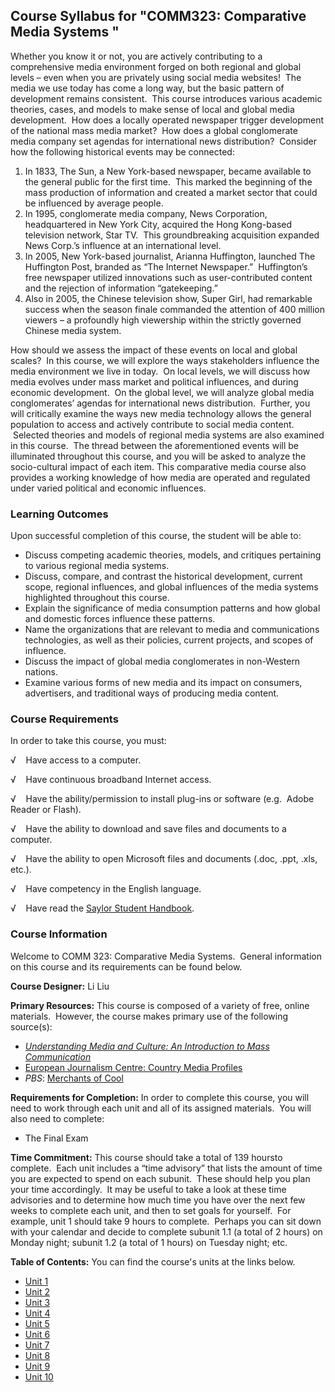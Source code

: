 Course Syllabus for "COMM323: Comparative Media Systems "
---------------------------------------------------------

Whether you know it or not, you are actively contributing to a
comprehensive media environment forged on both regional and global
levels – even when you are privately using social media websites!  The
media we use today has come a long way, but the basic pattern of
development remains consistent.  This course introduces various academic
theories, cases, and models to make sense of local and global media
development.  How does a locally operated newspaper trigger development
of the national mass media market?  How does a global conglomerate media
company set agendas for international news distribution?  Consider how
the following historical events may be connected:
1.  In 1833, The Sun, a New York-based newspaper, became available to
    the general public for the first time.  This marked the beginning of
    the mass production of information and created a market sector that
    could be influenced by average people.
2.  In 1995, conglomerate media company, News Corporation, headquartered
    in New York City, acquired the Hong Kong-based television network,
    Star TV.  This groundbreaking acquisition expanded News Corp.’s
    influence at an international level.
3.  In 2005, New York-based journalist, Arianna Huffington, launched The
    Huffington Post, branded as “The Internet Newspaper.”  Huffington’s
    free newspaper utilized innovations such as user-contributed content
    and the rejection of information “gatekeeping.”
4.  Also in 2005, the Chinese television show, Super Girl, had
    remarkable success when the season finale commanded the attention of
    400 million viewers – a profoundly high viewership within the
    strictly governed Chinese media system.

How should we assess the impact of these events on local and global
scales?  In this course, we will explore the ways stakeholders influence
the media environment we live in today.  On local levels, we will
discuss how media evolves under mass market and political influences,
and during economic development.  On the global level, we will analyze
global media conglomerates’ agendas for international news distribution.
 Further, you will critically examine the ways new media technology
allows the general population to access and actively contribute to
social media content.  Selected theories and models of regional media
systems are also examined in this course.  The thread between the
aforementioned events will be illuminated throughout this course, and
you will be asked to analyze the socio-cultural impact of each item.
This comparative media course also provides a working knowledge of how
media are operated and regulated under varied political and economic
influences.

### Learning Outcomes

Upon successful completion of this course, the student will be able
to:  

-   Discuss competing academic theories, models, and critiques
    pertaining to various regional media systems.
-   Discuss, compare, and contrast the historical development, current
    scope, regional influences, and global influences of the media
    systems highlighted throughout this course.
-   Explain the significance of media consumption patterns and how
    global and domestic forces influence these patterns.
-   Name the organizations that are relevant to media and communications
    technologies, as well as their policies, current projects, and
    scopes of influence.
-   Discuss the impact of global media conglomerates in non-Western
    nations.
-   Examine various forms of new media and its impact on consumers,
    advertisers, and traditional ways of producing media content.

### Course Requirements

In order to take this course, you must:  
  
 √    Have access to a computer.  
  
 √    Have continuous broadband Internet access.  
  
 √    Have the ability/permission to install plug-ins or software (e.g.
 Adobe Reader or Flash).  
  
 √    Have the ability to download and save files and documents to a
computer.  
  
 √    Have the ability to open Microsoft files and documents (.doc,
.ppt, .xls, etc.).  
  
 √    Have competency in the English language.  
  
 √    Have read the [Saylor Student
Handbook](http://www.saylor.org/site/wp-content/uploads/2012/05/Saylor-StudentHandbook.pdf).

### Course Information

Welcome to COMM 323: Comparative Media Systems.  General information on
this course and its requirements can be found below.  
  
 **Course Designer:** Li Liu  
  
 **Primary Resources:** This course is composed of a variety of free,
online materials.  However, the course makes primary use of the
following source(s):  

-   [*Understanding Media and Culture: An Introduction to Mass
    Communication*](http://www.saylor.org/site/textbooks/Understanding%20Media%20and%20Culture.pdf)
-   [European Journalism Centre: Country Media
    Profiles](http://www.ejc.net/media_landscape/)
-   *PBS*: [Merchants of
    Cool](http://www.pbs.org/wgbh/pages/frontline/shows/cool/)

**Requirements for Completion:** In order to complete this course, you
will need to work through each unit and all of its assigned materials.
 You will also need to complete:  

-   The Final Exam

**Time Commitment:** This course should take a total of 139 hoursto
complete.  Each unit includes a “time advisory” that lists the amount of
time you are expected to spend on each subunit.  These should help you
plan your time accordingly.  It may be useful to take a look at these
time advisories and to determine how much time you have over the next
few weeks to complete each unit, and then to set goals for yourself.
 For example, unit 1 should take 9 hours to complete.  Perhaps you can
sit down with your calendar and decide to complete subunit 1.1 (a total
of 2 hours) on Monday night; subunit 1.2 (a total of 1 hours) on Tuesday
night; etc.  
  
**Table of Contents:** You can find the course's units at the links below.

- [Unit 1](https://legacy.saylor.org/comm323/Unit01/)
- [Unit 2](https://legacy.saylor.org/comm323/Unit02/)
- [Unit 3](https://legacy.saylor.org/comm323/Unit03/)
- [Unit 4](https://legacy.saylor.org/comm323/Unit04/)
- [Unit 5](https://legacy.saylor.org/comm323/Unit05/)
- [Unit 6](https://legacy.saylor.org/comm323/Unit06/)
- [Unit 7](https://legacy.saylor.org/comm323/Unit07/)
- [Unit 8](https://legacy.saylor.org/comm323/Unit08/)
- [Unit 9](https://legacy.saylor.org/comm323/Unit09/)
- [Unit 10](https://legacy.saylor.org/comm323/Unit10/)
